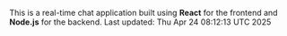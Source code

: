 This is a real-time chat application built using **React** for the frontend and **Node.js** for the backend.
Last updated: Thu Apr 24 08:12:13 UTC 2025
